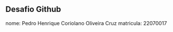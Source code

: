 Desafio Github
-------------------

nome: Pedro Henrique Coriolano Oliveira Cruz
matricula: 22070017